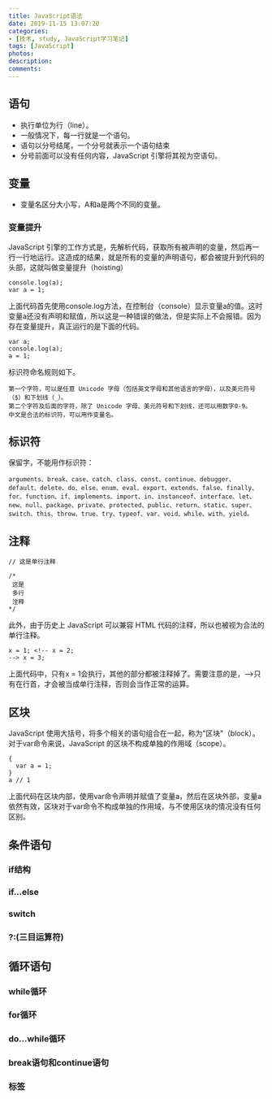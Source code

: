 ```yaml
---
title: JavaScript语法
date: 2019-11-15 13:07:20
categories:
- [技术, study, JavaScript学习笔记]
tags: [JavaScript]
photos:
description:
comments:
---
```

####

## 语句
- 执行单位为行（line）。
- 一般情况下，每一行就是一个语句。
- 语句以分号结尾，一个分号就表示一个语句结束
- 分号前面可以没有任何内容，JavaScript 引擎将其视为空语句。

## 变量
- 变量名区分大小写，A和a是两个不同的变量。

### 变量提升
JavaScript 引擎的工作方式是，先解析代码，获取所有被声明的变量，然后再一行一行地运行。这造成的结果，就是所有的变量的声明语句，都会被提升到代码的头部，这就叫做变量提升（hoisting）

    console.log(a);
    var a = 1;

上面代码首先使用console.log方法，在控制台（console）显示变量a的值。这时变量a还没有声明和赋值，所以这是一种错误的做法，但是实际上不会报错。因为存在变量提升，真正运行的是下面的代码。

    var a;
    console.log(a);
    a = 1;

标识符命名规则如下。

    第一个字符，可以是任意 Unicode 字母（包括英文字母和其他语言的字母），以及美元符号（$）和下划线（_）。
    第二个字符及后面的字符，除了 Unicode 字母、美元符号和下划线，还可以用数字0-9。
    中文是合法的标识符，可以用作变量名。
   
## 标识符 
保留字，不能用作标识符：
    
    arguments、break、case、catch、class、const、continue、debugger、default、delete、do、else、enum、eval、export、extends、false、finally、for、function、if、implements、import、in、instanceof、interface、let、new、null、package、private、protected、public、return、static、super、switch、this、throw、true、try、typeof、var、void、while、with、yield。

## 注释

    // 这是单行注释

    /*
     这是
     多行
     注释
    */
此外，由于历史上 JavaScript 可以兼容 HTML 代码的注释，所以<!--和-->也被视为合法的单行注释。

    x = 1; <!-- x = 2;
    --> x = 3;

上面代码中，只有x = 1会执行，其他的部分都被注释掉了。需要注意的是，-->只有在行首，才会被当成单行注释，否则会当作正常的运算。

## 区块 
JavaScript 使用大括号，将多个相关的语句组合在一起，称为"区块"（block）。对于var命令来说，JavaScript 的区块不构成单独的作用域（scope）。
 
    {
      var a = 1;
    } 
    a // 1
上面代码在区块内部，使用var命令声明并赋值了变量a，然后在区块外部，变量a依然有效，区块对于var命令不构成单独的作用域，与不使用区块的情况没有任何区别。

## 条件语句

### if结构

### if...else

### switch

### ?:(三目运算符)

## 循环语句

### while循环

### for循环

### do...while循环

### break语句和continue语句

### 标签
